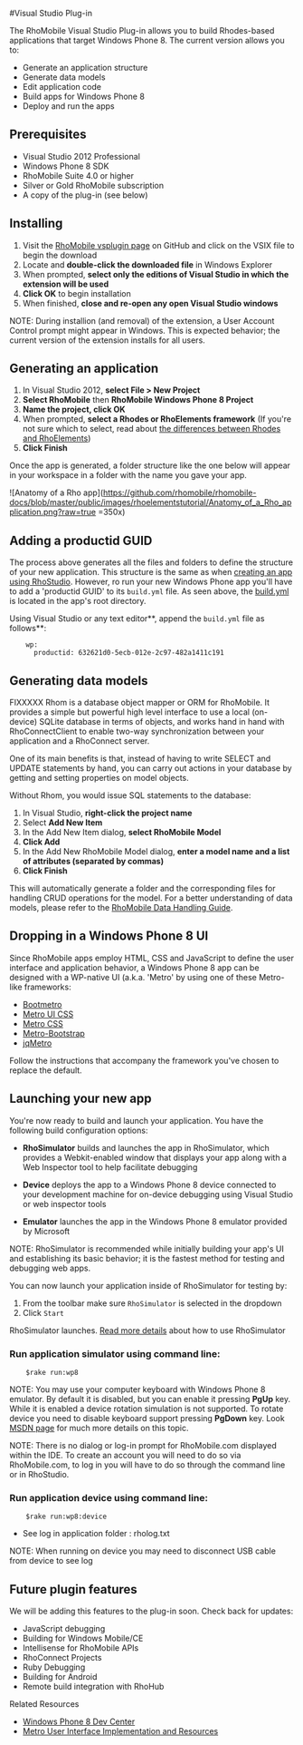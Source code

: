#Visual Studio Plug-in

The RhoMobile Visual Studio Plug-in allows you to build Rhodes-based applications that target Windows Phone 8. The current version allows you to:

* Generate an application structure
* Generate data models
* Edit application code
* Build apps for Windows Phone 8
* Deploy and run the apps

## Prerequisites

* Visual Studio 2012 Professional
* Windows Phone 8 SDK
* RhoMobile Suite 4.0 or higher
* Silver or Gold RhoMobile subscription
* A copy of the plug-in (see below)

## Installing
1. Visit the [RhoMobile vsplugin page](https://github.com/rhomobile/vsplugin/tree/master/Installer) on GitHub and click on the VSIX file to begin the download 
2. Locate and **double-click the downloaded file** in Windows Explorer
3. When prompted, **select only the editions of Visual Studio in which the extension will be used**
4. **Click OK** to begin installation
5. When finished, **close and re-open any open Visual Studio windows**

NOTE: During installion (and removal) of the extension, a User Account Control prompt might appear in Windows. This is expected behavior; the current version of the extension installs for all users.

## Generating an application

1. In Visual Studio 2012, **select File > New Project**
2. **Select RhoMobile** then **RhoMobile Windows Phone 8 Project**
3. **Name the project, click OK**
4. When prompted, **select a Rhodes or RhoElements framework** (If you're not sure which to select, read about [the differences between Rhodes and RhoElements](welcome#rhomobile))
5. **Click Finish**

Once the app is generated, a folder structure like the one below will appear in your workspace in a folder with the name you gave your app. 

![Anatomy of a Rho app](https://github.com/rhomobile/rhomobile-docs/blob/master/public/images/rhoelementstutorial/Anatomy_of_a_Rho_application.png?raw=true =350x)

## Adding a productid GUID

The process above generates all the files and folders to define the structure of your new application. This structure is the same as when [creating an app using RhoStudio](creating_a_project). However, ro run your new Windows Phone app you'll have to add a 'productid GUID' to its `build.yml` file. As seen above, the [build.yml](build_config) is located in the app's root directory. 

Using Visual Studio or any text editor**, append the `build.yml` file as follows**: 


        wp:
          productid: 632621d0-5ecb-012e-2c97-482a1411c191


## Generating data models

FIXXXXX
Rhom is a database object mapper or ORM for RhoMobile. It provides a simple but powerful high level interface to use a local (on-device) SQLite database in terms of objects, and works hand in hand with RhoConnectClient to enable two-way synchronization between your application and a RhoConnect server.

One of its main benefits is that, instead of having to write SELECT and UPDATE statements by hand, you can carry out actions in your database by getting and setting properties on model objects.

Without Rhom, you would issue SQL statements to the database:

1. In Visual Studio, **right-click the project name**
2. Select **Add New Item**
3. In the Add New Item dialog, **select RhoMobile Model**
4. **Click Add**
5. In the Add New RhoMobile Model dialog, **enter a model name and a list of attributes (separated by commas)**
6. **Click Finish**

This will automatically generate a folder and the corresponding files for handling CRUD operations for the model. For a better understanding of data models, please refer to the [RhoMobile Data Handling Guide](local_database#what-is-a-model).

## Dropping in a Windows Phone 8 UI
Since RhoMobile apps employ HTML, CSS and JavaScript to define the user interface and application behavior, a Windows Phone 8 app can be designed with a WP-native UI (a.k.a. 'Metro' by using one of these Metro-like frameworks:

* [Bootmetro](http://aozora.github.io/bootmetro/)
* [Metro UI CSS](http://metroui.org.ua/)
* [Metro CSS](http://code52.org/metro.css/)
* [Metro-Bootstrap](http://talkslab.github.com/metro-bootstrap/)
* [jqMetro](http://jqmetro.codeplex.com/)

Follow the instructions that accompany the framework you've chosen to replace the default.

## Launching your new app
You're now ready to build and launch your application. You have the following build configuration options:

* **RhoSimulator** builds and launches the app in RhoSimulator, which provides a Webkit-enabled window that displays your app along with a Web Inspector tool to help facilitate debugging

* **Device** deploys the app to a Windows Phone 8 device connected to your development machine for on-device debugging using Visual Studio or web inspector tools 

* **Emulator** launches the app in the Windows Phone 8 emulator provided by Microsoft

NOTE: RhoSimulator is recommended while initially building your app's UI and establishing its basic behavior; it is the fastest method for testing and debugging web apps. 

You can now launch your application inside of RhoSimulator for testing by:

1. From the toolbar make sure `RhoSimulator` is selected in the dropdown
2. Click `Start`

RhoSimulator launches. [Read more details]() about how to use RhoSimulator

### Run application simulator using command line:

        $rake run:wp8

NOTE: You may use your computer keyboard with Windows Phone 8 emulator. By default it is disabled, but you can enable it pressing **PgUp** key. While it is enabled a device rotation simulation is not supported. To rotate device you need to disable keyboard support pressing **PgDown** key.  Look [MSDN page](http://msdn.microsoft.com/en-us/library/ff754352(v=vs.92).aspx) for much more details on this topic.

NOTE: There is no dialog or log-in prompt for RhoMobile.com displayed within the IDE. To create an account you will need to do so via RhoMobile.com, to log in you will have to do so through the command line or in RhoStudio.


### Run application device using command line:

        $rake run:wp8:device

* See log in application folder : rholog.txt

NOTE: When running on device you may need to disconnect USB cable from device to see log

## Future plugin features
We will be adding this features to the plug-in soon. Check back for updates:

* JavaScript debugging
* Building for Windows Mobile/CE
* Intellisense for RhoMobile APIs
* RhoConnect Projects
* Ruby Debugging
* Building for Android
* Remote build integration with RhoHub

Related Resources

* [Windows Phone 8 Dev Center](http://dev.windowsphone.com/en-us)
* [Metro User Interface Implementation and Resources](http://www.queness.com/post/13493/metro-user-interface-implementation-and-resources)
